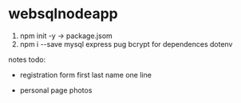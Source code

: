 # websqlnodeapp

1) npm init -y -> package.jsom
2) npm i --save mysql express pug bcrypt for dependences dotenv


notes
todo:
* registration form
	first last name one line

* personal page
	photos
